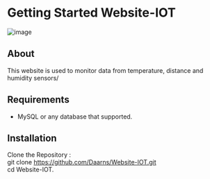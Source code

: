 # Getting Started Website-IOT
![image](https://github.com/user-attachments/assets/3bcce836-fad8-46ba-8ec0-aacc9e3d5e5a)

## About
This website is used to monitor data from temperature, distance and humidity sensors/

## Requirements
- MySQL or any database that supported.

## Installation
Clone the Repository : </br>
git clone https://github.com/Daarns/Website-IOT.git </br>
cd Website-IOT.
